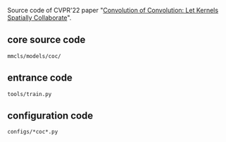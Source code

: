 Source code of CVPR'22 paper "[Convolution of Convolution: Let Kernels Spatially Collaborate](https://openaccess.thecvf.com/content/CVPR2022/html/Zhao_Convolution_of_Convolution_Let_Kernels_Spatially_Collaborate_CVPR_2022_paper.html)".

core source code
----
``mmcls/models/coc/``

entrance code
----
``tools/train.py``

configuration code
----
``configs/*coc*.py``

